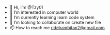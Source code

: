- 👋 Hi, I’m @Tzy01
- 👀 I’m interested in computer world
- 🌱 I’m currently learning learn code system
- 💞️ I’m looking to collaborate on create new file
- 📫 How to reach me ridelrambitan2@gmail.com

<!---
Tzy01/Tzy01 is a ✨ special ✨ repository because its `README.md` (this file) appears on your GitHub profile.
You can click the Preview link to take a look at your changes.
--->
